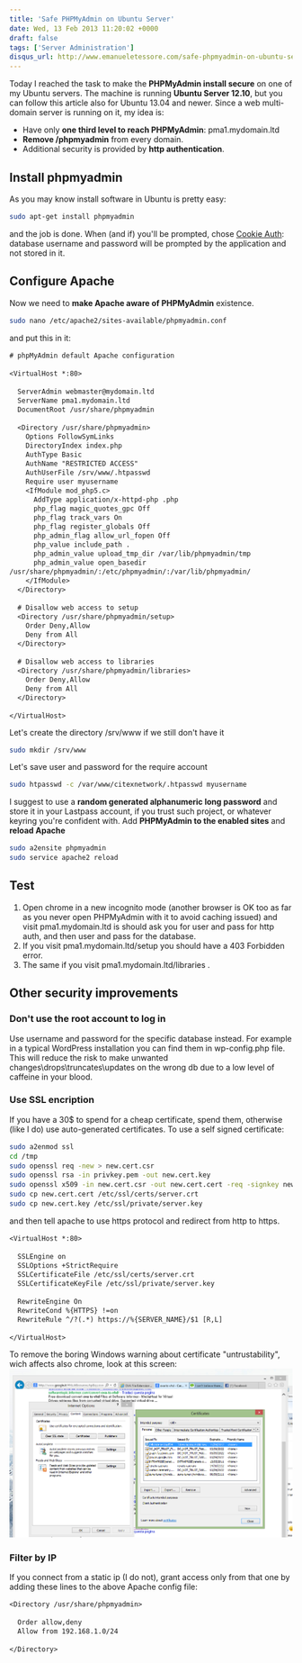 ```yaml
---
title: 'Safe PHPMyAdmin on Ubuntu Server'
date: Wed, 13 Feb 2013 11:20:02 +0000
draft: false
tags: ['Server Administration']
disqus_url: http://www.emanueletessore.com/safe-phpmyadmin-on-ubuntu-server/
---
```


Today I reached the task to make the **PHPMyAdmin install secure** on one of my Ubuntu servers. The machine is
running **Ubuntu Server 12.10**, but you can follow this article also for Ubuntu 13.04 and newer. Since a web
multi-domain server is running on it, my idea is:

* Have only **one third level to reach PHPMyAdmin**: pma1.mydomain.ltd
* **Remove /phpmyadmin** from every domain.
* Additional security is provided by **http authentication**.

## Install phpmyadmin

As you may know install software in Ubuntu is pretty easy:

```bash
sudo apt-get install phpmyadmin
```

and the job is done. When (and if) you'll be prompted,
chose [Cookie Auth](http://wiki.phpmyadmin.net/pma/Auth_types#cookie "PHPMyAdmin Cookie Auth"): database username and
password will be prompted by the application and not stored in it.

## Configure Apache

Now we need to **make Apache aware of PHPMyAdmin** existence.

```bash
sudo nano /etc/apache2/sites-available/phpmyadmin.conf
```

and put this in it:

```apacheconf
# phpMyAdmin default Apache configuration

<VirtualHost *:80>

  ServerAdmin webmaster@mydomain.ltd
  ServerName pma1.mydomain.ltd
  DocumentRoot /usr/share/phpmyadmin

  <Directory /usr/share/phpmyadmin>
    Options FollowSymLinks
    DirectoryIndex index.php
    AuthType Basic
    AuthName "RESTRICTED ACCESS"
    AuthUserFile /srv/www/.htpasswd
    Require user myusername
    <IfModule mod_php5.c>
      AddType application/x-httpd-php .php
      php_flag magic_quotes_gpc Off
      php_flag track_vars On
      php_flag register_globals Off
      php_admin_flag allow_url_fopen Off
      php_value include_path .
      php_admin_value upload_tmp_dir /var/lib/phpmyadmin/tmp
      php_admin_value open_basedir /usr/share/phpmyadmin/:/etc/phpmyadmin/:/var/lib/phpmyadmin/
    </IfModule>
  </Directory>

  # Disallow web access to setup
  <Directory /usr/share/phpmyadmin/setup>
    Order Deny,Allow
    Deny from All
  </Directory>

  # Disallow web access to libraries
  <Directory /usr/share/phpmyadmin/libraries>
    Order Deny,Allow
    Deny from All
  </Directory>

</VirtualHost>
```

Let's create the directory /srv/www if we still don't have it

```bash
sudo mkdir /srv/www
```

Let's save user and password for the require account

```bash
sudo htpasswd -c /var/www/citexnetwork/.htpasswd myusername
```

I suggest to use a **random generated alphanumeric long password** and store it in your Lastpass account, if you
trust such project, or whatever keyring you're confident with. Add **PHPMyAdmin to the enabled sites** and **reload
Apache**

```bash
sudo a2ensite phpmyadmin
sudo service apache2 reload
```

## Test

1. Open chrome in a new incognito mode (another browser is OK too as far as you never open PHPMyAdmin with it to avoid
   caching issued) and visit pma1.mydomain.ltd is should ask you for user and pass for http auth, and then user and pass
   for the database.
2. If you visit pma1.mydomain.ltd/setup you should have a 403 Forbidden error.
3. The same if you visit pma1.mydomain.ltd/libraries .

## Other security improvements

### Don't use the root account to log in

Use username and password for the specific database instead. For example in a typical WordPress installation you can
find them in wp-config.php file. This will reduce the risk to make unwanted changes\\drops\\truncates\\updates on the
wrong db due to a low level of caffeine in your blood.

### Use SSL encription

If you have a 30$ to spend for a cheap certificate, spend them, otherwise (like I do) use auto-generated certificates.
To use a self signed certificate:

```bash
sudo a2enmod ssl
cd /tmp
sudo openssl req -new > new.cert.csr
sudo openssl rsa -in privkey.pem -out new.cert.key
sudo openssl x509 -in new.cert.csr -out new.cert.cert -req -signkey new.cert.key -days 1825
sudo cp new.cert.cert /etc/ssl/certs/server.crt
sudo cp new.cert.key /etc/ssl/private/server.key
```

and then tell apache to use https protocol and redirect from http to https.

```apacheconf
<VirtualHost *:80>

  SSLEngine on
  SSLOptions +StrictRequire
  SSLCertificateFile /etc/ssl/certs/server.crt
  SSLCertificateKeyFile /etc/ssl/private/server.key

  RewriteEngine On
  RewriteCond %{HTTPS} !=on
  RewriteRule ^/?(.*) https://%{SERVER_NAME}/$1 [R,L]

</VirtualHost>
```

To remove the boring Windows warning about certificate "untrustability", wich affects also chrome, look at this screen:
![IMG_08022013_173047](IMG_08022013_173047.png)

### Filter by IP

If you connect from a static ip (I do not), grant access only from that one by adding these lines to the above Apache
config file:

```apacheconf
<Directory /usr/share/phpmyadmin>

  Order allow,deny
  Allow from 192.168.1.0/24

</Directory>
```